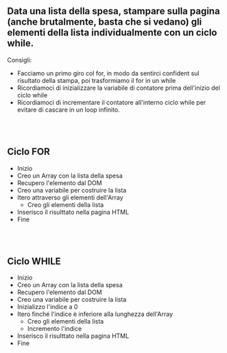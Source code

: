 ## Data una lista della spesa, stampare sulla pagina (anche brutalmente, basta che si vedano) gli elementi della lista individualmente con un ciclo while.

Consigli:

- Facciamo un primo giro col for, in modo da sentirci confident sul risultato della stampa, poi trasformiamo il for in un while
- Ricordiamoci di inizializzare la variabile di contatore prima dell'inizio del ciclo while
- Ricordiamoci di incrementare il contatore all'interno ciclo while per evitare di cascare in un loop infinito.

<br>
<br>

## Ciclo FOR

- Inizio
- Creo un Array con la lista della spesa
- Recupero l'elemento dal DOM
- Creo una variabile per costruire la lista
- Itero attraverso gli elementi dell'Array
  - Creo gli elementi della lista
- Inserisco il risulttato nella pagina HTML
- Fine

<br>
<br>

## Ciclo WHILE

- Inizio
- Creo un Array con la lista della spesa
- Recupero l'elemento dal DOM
- Creo una variabile per costruire la lista
- Inizializzo l'indice a 0
- Itero finché l'indice è inferiore alla lunghezza dell'Array
  - Creo gli elementi della lista
  - Incremento l'indice
- Inserisco il risulttato nella pagina HTML
- Fine

